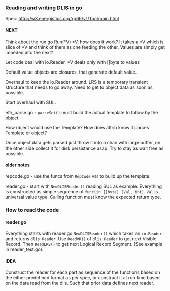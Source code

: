 ### Reading and writing DLIS in go
Spec: http://w3.energistics.org/rp66/v1/Toc/main.html



#### NEXT

Think about the run.go Run(*V) *V, how does it work? It takes a *V which is slice of *V and think of them as one feeding the other. Values are simply get imbeded into the next? 


Let code deal with io.Reader, *V deals only with []byte to values

Default value objects are closures, that generate default value. 

Overhaul to keep the io.Reader around. LRS is a temporary transient structure that needs to go away. Need to get to object data as soon as possible.

Start overhaul with SUL.
    
eflr_parse.go - `parseSet()` must build the actual template to follow by the object.

How object would use the Template? How does attrib know it parces Template or object?

Once object data gets parsed just throw it into a chan with large buffer, on the other side collect it for disk persistance asap. Try to stay as wait free as possible.

#### older notes
    
repcode.go - use the funcs from `RepCode` var to build up the template.

reader.go - start with `NewDLISReader()` reading SUL as example. Everything is constructed as simple sequence of `func(in []byte) (Val, int)`. `Val` is universal value type. Calling function must know the expected return type.


### How to read the code
    
#### reader.go

Everything starts with reader.go `NewDLISReader()` which takes an `io.Reader` and returns `dlis.Reader`. Use `ReadVR()` of `dlis.Reader` to get next Visible Record. Then `ReadLRS()` to get next Logical Record Segment. (See example in reader_test.go).


#### IDEA

Construct the reader for each part as sequence of the functions based on the either predefined format as per spec, or construct it at run time based on the data read from the dlis. Such that prior data defines next reader.
    
